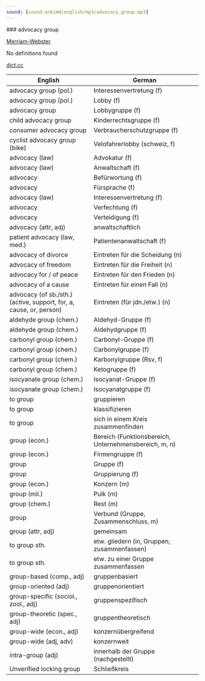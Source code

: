 ```yaml
---
sound: [sound:ankimd/english/mp3/advocacy_group.mp3]
---
```


\### advocacy group

[Merriam-Webster](https://www.merriam-webster.com/dictionary/advocacy+group)

No definitions found

[dict.cc](https://www.dict.cc/advocacy+group)

| English        | German       |
| -------------- | ------------ |
| advocacy group (pol.) | Interessenvertretung (f) |
| advocacy group (pol.) | Lobby (f) |
| advocacy group | Lobbygruppe (f) |
| child advocacy group | Kinderrechtsgruppe (f) |
| consumer advocacy group | Verbraucherschutzgruppe (f) |
| cyclist advocacy group (bike) | Velofahrerlobby (schweiz, f) |
| advocacy (law) | Advokatur (f) |
| advocacy (law) | Anwaltschaft (f) |
| advocacy | Befürwortung (f) |
| advocacy | Fürsprache (f) |
| advocacy (law) | Interessenvertretung (f) |
| advocacy | Verfechtung (f) |
| advocacy | Verteidigung (f) |
| advocacy (attr, adj) | anwaltschaftlich |
| patient advocacy (law, med.) | Patientenanwaltschaft (f) |
| advocacy of divorce | Eintreten für die Scheidung (n) |
| advocacy of freedom | Eintreten für die Freiheit (n) |
| advocacy for / of peace | Eintreten für den Frieden (n) |
| advocacy of a cause | Eintreten für einen Fall (n) |
| advocacy (of sb./sth.) (active, support, for, a, cause, or, person) | Eintreten (für jdn./etw.) (n) |
| aldehyde group <CHO group> (chem.) | Aldehyd-Gruppe <CHO-Gruppe> (f) |
| aldehyde group <CHO group> (chem.) | Aldehydgruppe <CHO-Gruppe> (f) |
| carbonyl group <CO group> (chem.) | Carbonyl-Gruppe <CO-Gruppe> (f) |
| carbonyl group <CO group> (chem.) | Carbonylgruppe <CO-Gruppe> (f) |
| carbonyl group <CO group> (chem.) | Karbonylgruppe <CO-Gruppe> (Rsv, f) |
| carbonyl group <CO group> (chem.) | Ketogruppe <CO-Gruppe> (f) |
| isocyanate group <NCO group> (chem.) | Isocyanat-Gruppe <NCO-Gruppe> (f) |
| isocyanate group <NCO group> (chem.) | Isocyanatgruppe <NCO-Gruppe> (f) |
| to group | gruppieren |
| to group | klassifizieren |
| to group | sich in einem Kreis zusammenfinden |
| group (econ.) | Bereich (Funktionsbereich, Unternehmensbereich, m, n) |
| group (econ.) | Firmengruppe (f) |
| group | Gruppe (f) |
| group | Gruppierung (f) |
| group (econ.) | Konzern (m) |
| group (mil.) | Pulk (m) |
| group (chem.) | Rest (m) |
| group | Verbund (Gruppe, Zusammenschluss, m) |
| group (attr, adj) | gemeinsam |
| to group sth. | etw. gliedern (in, Gruppen, zusammenfassen) |
| to group sth. | etw. zu einer Gruppe zusammenfassen |
| group-based (comp., adj) | gruppenbasiert |
| group-oriented (adj) | gruppenorientiert |
| group-specific (sociol., zool., adj) | gruppenspezifisch |
| group-theoretic (spec., adj) | gruppentheoretisch |
| group-wide (econ., adj) | konzernübergreifend |
| group-wide (adj, adv) | konzernweit |
| intra-group (adj) | innerhalb der Gruppe (nachgestellt) |
| Unverified locking group | Schließkreis |
